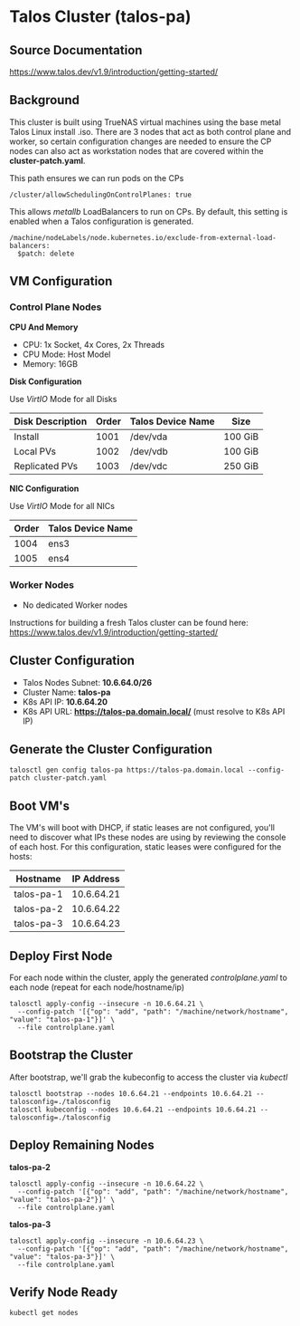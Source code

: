 # Talos Cluster (talos-pa)

## Source Documentation
https://www.talos.dev/v1.9/introduction/getting-started/

## Background
This cluster is built using TrueNAS virtual machines using the base metal Talos Linux install .iso.  There are 3 nodes that act as both control plane and worker, so certain configuration changes are needed to ensure the CP nodes can also act as workstation nodes that are covered within the **cluster-patch.yaml**.

This path ensures we can run pods on the CPs
```
/cluster/allowSchedulingOnControlPlanes: true
```

This allows *metallb* LoadBalancers to run on CPs.  By default, this setting is enabled when a Talos configuration is generated.
```
/machine/nodeLabels/node.kubernetes.io/exclude-from-external-load-balancers:
  $patch: delete
```

## VM Configuration

### Control Plane Nodes

**CPU And Memory**

- CPU: 1x Socket, 4x Cores, 2x Threads
- CPU Mode: Host Model 
- Memory: 16GB

**Disk Configuration**

Use *VirtIO* Mode for all Disks

| Disk Description | Order | Talos Device Name | Size |
|----------|---------|----------|---------- |
| Install | 1001 | /dev/vda | 100 GiB |
| Local PVs | 1002 | /dev/vdb | 100 GiB |
| Replicated PVs | 1003 | /dev/vdc | 250 GiB |

**NIC Configuration**

Use *VirtIO* Mode for all NICs

| Order | Talos Device Name |
| ----- | ----- |
| 1004 | ens3 |
| 1005 | ens4 |

### Worker Nodes
- No dedicated Worker nodes

Instructions for building a fresh Talos cluster can be found here: https://www.talos.dev/v1.9/introduction/getting-started/

## Cluster Configuration
- Talos Nodes Subnet: **10.6.64.0/26**
- Cluster Name: **talos-pa**
- K8s API IP: **10.6.64.20**
- K8s API URL:  **https://talos-pa.domain.local/**  (must resolve to K8s API IP)

## Generate the Cluster Configuration

```
talosctl gen config talos-pa https://talos-pa.domain.local --config-patch cluster-patch.yaml
```
## Boot VM's

The VM's will boot with DHCP, if static leases are not configured, you'll need to discover what IPs these nodes are using by reviewing the console of each host.  For this configuration, static leases were configured for the hosts:

| Hostname | IP Address |
| --------------- | --------------- |
| talos-pa-1 | 10.6.64.21 |
| talos-pa-2 | 10.6.64.22 |
| talos-pa-3 | 10.6.64.23 |

## Deploy First Node

For each node within the cluster, apply the generated *controlplane.yaml* to each node (repeat for each node/hostname/ip)

```
talosctl apply-config --insecure -n 10.6.64.21 \
  --config-patch '[{"op": "add", "path": "/machine/network/hostname", "value": "talos-pa-1"}]' \
  --file controlplane.yaml
```

## Bootstrap the Cluster

After bootstrap, we'll grab the kubeconfig to access the cluster via *kubectl*

```
talosctl bootstrap --nodes 10.6.64.21 --endpoints 10.6.64.21 --talosconfig=./talosconfig
talosctl kubeconfig --nodes 10.6.64.21 --endpoints 10.6.64.21 --talosconfig=./talosconfig
```

## Deploy Remaining Nodes

**talos-pa-2**
```
talosctl apply-config --insecure -n 10.6.64.22 \
  --config-patch '[{"op": "add", "path": "/machine/network/hostname", "value": "talos-pa-2"}]' \
  --file controlplane.yaml
```

**talos-pa-3**
```
talosctl apply-config --insecure -n 10.6.64.23 \
  --config-patch '[{"op": "add", "path": "/machine/network/hostname", "value": "talos-pa-3"}]' \
  --file controlplane.yaml
```

## Verify Node Ready
```
kubectl get nodes
```


